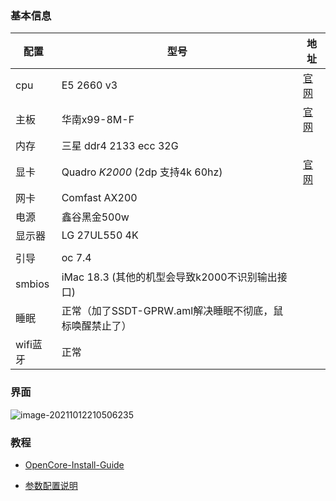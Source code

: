 ### 基本信息

| 配置     | 型号                                                    | 地址                                                         |
| -------- | ------------------------------------------------------- | ------------------------------------------------------------ |
| cpu      | E5 2660 v3                                              | [官网](https://ark.intel.com/content/www/cn/zh/ark/products/81706/intel-xeon-processor-e5-2660-v3-25m-cache-2-60-ghz.html) |
| 主板     | 华南x99-8M-F                                            | [官网](http://www.huananzhi.com/html/1//149/150/544.html)    |
| 内存     | 三星 ddr4 2133 ecc 32G                                  |                                                              |
| 显卡     | Quadro *K2000* (2dp 支持4k 60hz)                        | [官网](chrome-extension://cdonnmffkdaoajfknoeeecmchibpmkmg/assets/pdf/web/viewer.html?file=https%3A%2F%2Fwww.nvidia.com%2Fcontent%2FPDF%2Fdata-sheet%2FDS_NV_Quadro_K2000_OCT13_NV_US_LR.pdf) |
| 网卡     | Comfast AX200                                           |                                                              |
| 电源     | 鑫谷黑金500w                                            |                                                              |
| 显示器   | LG 27UL550 4K                                           |                                                              |
|          |                                                         |                                                              |
| 引导     | oc 7.4                                                  |                                                              |
| smbios   | iMac 18.3 (其他的机型会导致k2000不识别输出接口)         |                                                              |
| 睡眠     | 正常（加了SSDT-GPRW.aml解决睡眠不彻底，鼠标唤醒禁止了） |                                                              |
| wifi蓝牙 | 正常                                                    |                                                              |

### 界面

![image-20211012210506235](http://ken-markdown.oss-cn-beijing.aliyuncs.com/4f173cb0-4040-40e4-a8b6-eed5dfae311b.png)

### 教程

- [OpenCore-Install-Guide](https://dortania.github.io/OpenCore-Install-Guide/)

- [参数配置说明](https://shuiyunxc.gitee.io/2020/03/10/instru/index/#more)

